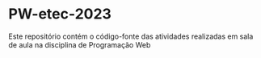 # PW-etec-2023

Este repositório contém o código-fonte das atividades realizadas em sala de aula na disciplina de Programação Web
